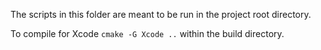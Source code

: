 The scripts in this folder are meant to be run in the project root directory.

To compile for Xcode `cmake -G Xcode ..` within the build directory.